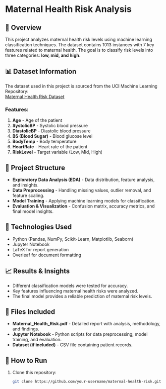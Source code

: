 # Maternal Health Risk Analysis

## 📄 Overview
This project analyzes maternal health risk levels using machine learning classification techniques. The dataset contains 1013 instances with 7 key features related to maternal health. The goal is to classify risk levels into three categories: **low, mid, and high**.

## 📊 Dataset Information
The dataset used in this project is sourced from the UCI Machine Learning Repository:  
[Maternal Health Risk Dataset](https://archive.ics.uci.edu/dataset/863/maternal+health+risk)

### Features:
1. **Age** - Age of the patient
2. **SystolicBP** - Systolic blood pressure
3. **DiastolicBP** - Diastolic blood pressure
4. **BS (Blood Sugar)** - Blood glucose level
5. **BodyTemp** - Body temperature
6. **HeartRate** - Heart rate of the patient
7. **RiskLevel** - Target variable (Low, Mid, High)

## 📌 Project Structure
- **Exploratory Data Analysis (EDA)** - Data distribution, feature analysis, and insights.
- **Data Preprocessing** - Handling missing values, outlier removal, and feature scaling.
- **Model Training** - Applying machine learning models for classification.
- **Evaluation & Visualization** - Confusion matrix, accuracy metrics, and final model insights.

## 🔧 Technologies Used
- Python (Pandas, NumPy, Scikit-Learn, Matplotlib, Seaborn)
- Jupyter Notebook
- LaTeX for report generation
- Overleaf for document formatting

## 📈 Results & Insights
- Different classification models were tested for accuracy.
- Key features influencing maternal health risks were analyzed.
- The final model provides a reliable prediction of maternal risk levels.

## 📂 Files Included
- **Maternal_Health_Risk.pdf** - Detailed report with analysis, methodology, and findings.
- **Jupyter Notebook** - Python scripts for data preprocessing, model training, and evaluation.
- **Dataset (if included)** - CSV file containing patient records.

## 🚀 How to Run
1. Clone this repository:
   ```bash
   git clone https://github.com/your-username/maternal-health-risk.git
